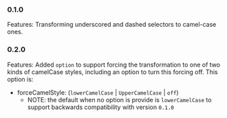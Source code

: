 ### 0.1.0

Features: Transforming underscored and dashed selectors to camel-case ones.

### 0.2.0

Features: Added `option` to support forcing the transformation to one of two kinds of camelCase styles, including an option to turn this forcing off. This option is:
- forceCamelStyle: (`lowerCamelCase` | `UpperCamelCase` | `off`)
  - NOTE: the default when no option is provide is `lowerCamelCase` to support backwards compatibility with version `0.1.0`
